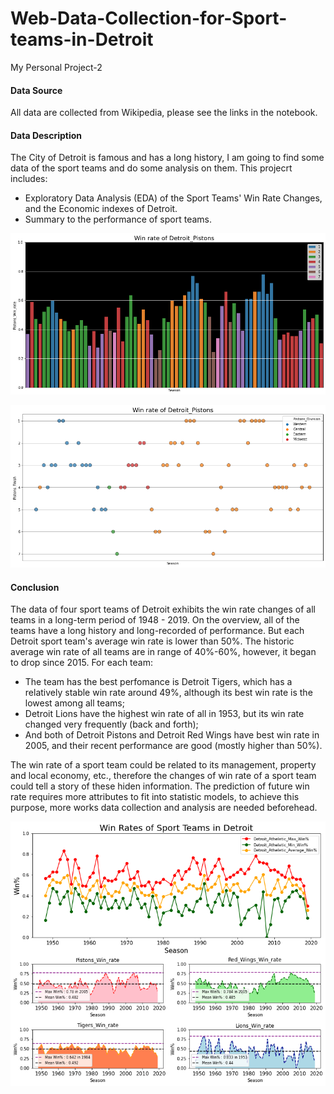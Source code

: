 # Web-Data-Collection-for-Sport-teams-in-Detroit
My Personal Project-2

#### Data Source
All data are collected from Wikipedia, please see the links in the notebook.

#### Data Description
The City of Detroit is famous and has a long history, I am going to find some data of the sport teams and do some analysis on them. This projecrt includes:
* Exploratory Data Analysis (EDA) of the Sport Teams' Win Rate Changes, and the Economic indexes of Detroit.
* Summary to the performance of sport teams. 

![](/Sport%20Team_1.png)

![](/Sport%20Team_2.png)

#### Conclusion 
The data of four sport teams of Detroit exhibits the win rate changes of all teams in a long-term period of 1948 - 2019.
On the overview, all of the teams have a long history and long-recorded of performance. But each Detroit sport team's average win rate is lower than 50%. The historic average win rate of all teams are in range of 40%-60%, however, it began to drop since 2015.
For each team:
 * The team has the best perfomance is Detroit Tigers, which has a relatively stable win rate around 49%, although its best win rate is the lowest among all teams;
 * Detroit Lions have the highest win rate of all in 1953, but its win rate changed very frequently (back and forth);
 * And both of Detroit Pistons and Detroit Red Wings have best win rate in 2005, and their recent performance are good (mostly higher than 50%).
 
The win rate of a sport team could be related to its management, property and local economy, etc., therefore the changes of win rate of a sport team could tell a story of these hiden information. The prediction of future win rate requires more attributes to fit into statistic models, to achieve this purpose, more works data collection and analysis are needed beforehead.

![](/Sport%20Team_3.png)
